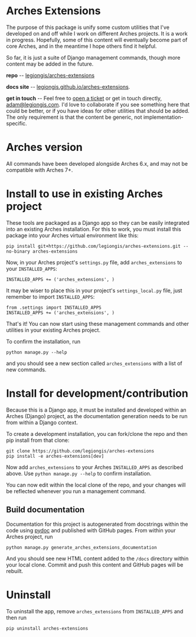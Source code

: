 # Arches Extensions

The purpose of this package is unify some custom utilities that I've developed on and off while I work on different Arches projects. It is a work in progress. Hopefully, some of this content will eventually become part of core Arches, and in the meantime I hope others find it helpful.

So far, it is just a suite of Django management commands, though more content may be added in the future.

**repo** -- [legiongis/arches-extensions](https://github.com/legiongis/arches-extensions)

**docs site** -- [legiongis.github.io/arches-extensions](https://legiongis.github.io/arches-extensions).

**get in touch** -- Feel free to [open a ticket](https://github.com/legiongis/arches-extensions/issues) or get in touch directly, adam@legiongis.com. I'd love to collaborate if you see something here that could be better, or if you have ideas for other utilities that should be added. The only requirement is that the content be generic, not implementation-specific.

# Arches version

All commands have been developed alongside Arches 6.x, and may not be compatible with Arches 7+.

# Install to use in existing Arches project

These tools are packaged as a Django app so they can be easily integrated into an existing Arches installation. For this to work, you must install this package into your Arches virtual environment like this:

```
pip install git+https://github.com/legiongis/arches-extensions.git --no-binary arches-extensions
```

Now, in your Arches project's `settings.py` file, add `arches_extensions` to your `INSTALLED_APPS`:

```
INSTALLED_APPS += ('arches_extensions', )
```

It may be wiser to place this in your project's `settings_local.py` file, just remember to import `INSTALLED_APPS`:

```
from .settings import INSTALLED_APPS
INSTALLED_APPS += ('arches_extensions', )
```

That's it! You can now start using these management commands and other utilities in your existing Arches project.

To confirm the installation, run

```
python manage.py --help
```

and you should see a new section called `arches_extensions` with a list of new commands.

# Install for development/contribution

Because this is a Django app, it must be installed and developed within an Arches (Django) project, as the documentation generation needs to be run from within a Django context.

To create a development installation, you can fork/clone the repo and then pip install from that clone:

```
git clone https://github.com/legiongis/arches-extensions
pip install -e arches-extensions[dev]
```

Now add `arches_extensions` to your Arches `INSTALLED_APPS` as described above. Use `python manage.py --help` to confirm installation.

You can now edit within the local clone of the repo, and your changes will be reflected whenever you run a management command.

## Build documentation

Documentation for this project is autogenerated from docstrings within the code using [pydoc](https://pdoc.dev/) and published with GitHub pages. From within your Arches project, run

```
python manage.py generate_arches_extensions_documentation
```

And you should see new HTML content added to the `/docs` directory within your local clone. Commit and push this content and GitHub pages will be rebuilt.

# Uninstall

To uninstall the app, remove `arches_extensions` from `INSTALLED_APPS` and then run

```
pip uninstall arches-extensions
```
